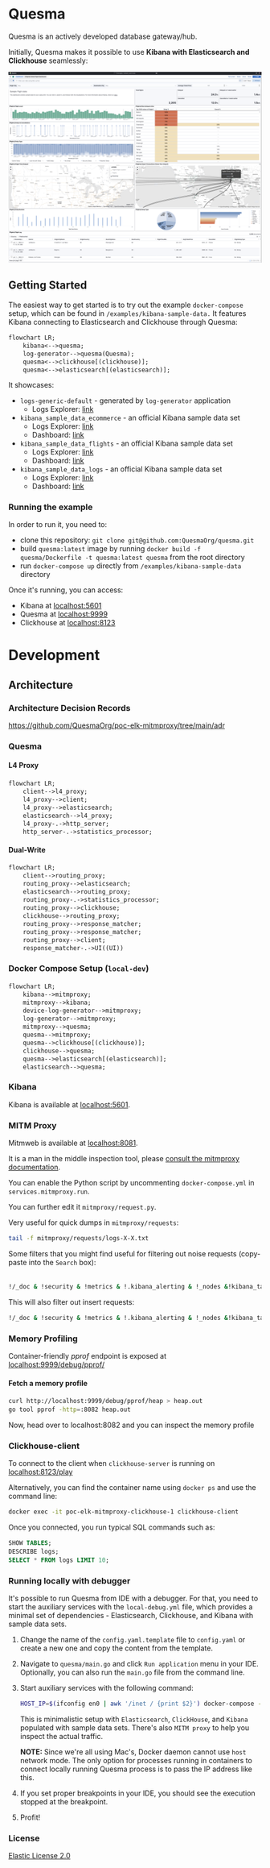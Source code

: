 # Quesma

Quesma is an actively developed database gateway/hub.

Initially, Quesma makes it possible to use **Kibana with Elasticsearch and Clickhouse** seamlessly:

![screenshot](docs/img/example-dashboard-clickhouse.png)

## Getting Started

The easiest way to get started is to try out the example `docker-compose` setup, which can be found in `/examples/kibana-sample-data.` It features Kibana connecting to Elasticsearch and Clickhouse through Quesma:

```mermaid
flowchart LR;
    kibana<-->quesma;
    log-generator-->quesma(Quesma);
    quesma<-->clickhouse[(clickhouse)];
    quesma<-->elasticsearch[(elasticsearch)];
```

It showcases:
- `logs-generic-default` - generated by `log-generator` application
    - Logs Explorer: [link](http://localhost:5601/app/observability-log-explorer)
- `kibana_sample_data_ecommerce` - an official Kibana sample data set
    - Logs Explorer: [link](<http://localhost:5601/app/discover#/?_a=(columns:!(),filters:!(),index:ff959d40-b880-11e8-a6d9-e546fe2bba5f,interval:auto,query:(language:kuery,query:''),sort:!(!(order_date,desc)))&_g=(filters:!(),refreshInterval:(pause:!t,value:60000),time:(from:now-30d%2Fd,to:now))>)
    - Dashboard: [link](<http://localhost:5601/app/dashboards#/view/722b74f0-b882-11e8-a6d9-e546fe2bba5f?_g=(filters:!(),refreshInterval:(pause:!t,value:0),time:(from:now-7d,to:now))>)
- `kibana_sample_data_flights` - an official Kibana sample data set
    - Logs Explorer: [link](<http://localhost:5601/app/discover#/?_a=(columns:!(),filters:!(),index:d3d7af60-4c81-11e8-b3d7-01146121b73d,interval:auto,query:(language:kuery,query:''),sort:!(!(timestamp,desc)))&_g=(filters:!(),refreshInterval:(pause:!t,value:60000),time:(from:now-30d%2Fd,to:now))>)
    - Dashboard: [link](<http://localhost:5601/app/dashboards#/view/7adfa750-4c81-11e8-b3d7-01146121b73d?_g=(filters:!(),refreshInterval:(pause:!t,value:0),time:(from:now-7d,to:now))>)
- `kibana_sample_data_logs` - an official Kibana sample data set
    - Logs Explorer: [link](<http://localhost:5601/app/discover#/?_a=(columns:!(),filters:!(),index:'90943e30-9a47-11e8-b64d-95841ca0b247',interval:auto,query:(language:kuery,query:''),sort:!(!(timestamp,desc)))&_g=(filters:!(),refreshInterval:(pause:!t,value:60000),time:(from:now-30d%2Fd,to:now))>)
    - Dashboard: [link](<http://localhost:5601/app/dashboards#/view/edf84fe0-e1a0-11e7-b6d5-4dc382ef7f5b?_g=(filters:!(),refreshInterval:(pause:!f,value:900000),time:(from:now-7d%2Fd,to:now))>)

### Running the example
In order to run it, you need to:
- clone this repository: `git clone git@github.com:QuesmaOrg/quesma.git`
- build `quesma:latest` image by running `docker build -f quesma/Dockerfile -t quesma:latest quesma` from the root directory
- run `docker-compose up` directly from `/examples/kibana-sample-data` directory

Once it's running, you can access:
- Kibana at [localhost:5601](http://localhost:5601/)
- Quesma at [localhost:9999](http://localhost:9999/)
- Clickhouse at [localhost:8123](http://localhost:8123/)

# Development

## Architecture

### Architecture Decision Records

https://github.com/QuesmaOrg/poc-elk-mitmproxy/tree/main/adr

### Quesma

#### L4 Proxy

```mermaid
flowchart LR;
    client-->l4_proxy;
    l4_proxy-->client;
    l4_proxy-->elasticsearch;
    elasticsearch-->l4_proxy;
    l4_proxy-.->http_server;
    http_server-.->statistics_processor;
```

#### Dual-Write

```mermaid
flowchart LR;
    client-->routing_proxy;
    routing_proxy-->elasticsearch;
    elasticsearch-->routing_proxy;
    routing_proxy-.->statistics_processor;
    routing_proxy-->clickhouse;
    clickhouse-->routing_proxy;
    routing_proxy-->response_matcher;
    routing_proxy-->response_matcher;
    routing_proxy-->client;
    response_matcher-.->UI((UI))
```

### Docker Compose Setup (`local-dev`)

```mermaid
flowchart LR;
    kibana-->mitmproxy;
    mitmproxy-->kibana;
    device-log-generator-->mitmproxy;
    log-generator-->mitmproxy;
    mitmproxy-->quesma;
    quesma-->mitmproxy;
    quesma-->clickhouse[(clickhouse)];
    clickhouse-->quesma;
    quesma-->elasticsearch[(elasticsearch)];
    elasticsearch-->quesma;
```

### Kibana

Kibana is available at [localhost:5601](http://localhost:5601/app/observability-log-explorer/).

### MITM Proxy
Mitmweb is available at [localhost:8081](http://localhost:8081).

It is a man in the middle inspection tool, please [consult the mitmproxy documentation](https://docs.mitmproxy.org/stable/).

You can enable the Python script by uncommenting `docker-compose.yml` in `services.mitmproxy.run`.

You can further edit it `mitmproxy/request.py`.

Very useful for quick dumps in `mitmproxy/requests`:
```bash
tail -f mitmproxy/requests/logs-X-X.txt
```

Some filters that you might find useful for filtering out noise requests (copy-paste into the `Search` box):
```bash

!/_doc & !security & !metrics & !.kibana_alerting & !_nodes &!kibana_task_manager & !_pit & !_monitoring & !_xpack & !.reporting & !.kibana & !heartbeat & !_aliases & !_field_caps & !_license & !.logs-endpoint & !.fleet- & !traces & !_cluster & !_resolve & !_mapping & !logs-cloud & !.monitoring & !.ds-risk
```
This will also filter out insert requests:
```bash
!/_doc & !security & !metrics & !.kibana_alerting & !_nodes &!kibana_task_manager & !_pit & !_monitoring & !_xpack & !.reporting & !.kibana & !heartbeat & !_aliases & !_field_caps & !_license & !.logs-endpoint & !.fleet- & !traces & !_cluster & !_resolve & !_mapping & !logs-cloud & !.monitoring & !.ds-risk & !_bulk
```

### Memory Profiling
Container-friendly _pprof_ endpoint is exposed at [localhost:9999/debug/pprof/](http://localhost:9999/debug/pprof/)

#### Fetch a memory profile

```bash
curl http://localhost:9999/debug/pprof/heap > heap.out
go tool pprof -http=:8082 heap.out 
````

Now, head over to localhost:8082 and you can inspect the memory profile

### Clickhouse-client
To connect to the client when `clickhouse-server` is running on [localhost:8123/play](http://localhost:8123/play)

Alternatively, you can find the container name using `docker ps` and use the command line:

```bash
docker exec -it poc-elk-mitmproxy-clickhouse-1 clickhouse-client
```

Once you connected, you run typical SQL commands such as:
```sql
SHOW TABLES;
DESCRIBE logs;
SELECT * FROM logs LIMIT 10;
```


### Running locally with debugger

It's possible to run Quesma from IDE with a debugger. For that, you need to start the auxiliary services with the `local-debug.yml` file,
which provides a minimal set of dependencies - Elasticsearch, Clickhouse, and Kibana with sample data sets.

1. Change the name of the `config.yaml.template` file to `config.yaml` or create a new one and copy the content from the template.
2. Navigate to `quesma/main.go` and click `Run application` menu in your IDE. Optionally, you can also run the `main.go` file from the command line.
3. Start auxiliary services with the following command:
    ```bash
    HOST_IP=$(ifconfig en0 | awk '/inet / {print $2}') docker-compose -f docker/local-debug.yml up
    ```
   This is minimalistic setup with `Elasticsearch`, `ClickHouse`, and `Kibana` populated with sample data sets.
   There's also `MITM proxy` to help you inspect the actual traffic.

   **NOTE:** Since we're all using Mac's, Docker daemon cannot use `host` network mode. The only option for processes running
   in containers to connect locally running Quesma process is to pass the IP address like this.
4. If you set proper breakpoints in your IDE, you should see the execution stopped at the breakpoint.
5. Profit!

### License
[Elastic License 2.0](https://github.com/QuesmaOrg/quesma/blob/main/LICENSE.MD)

